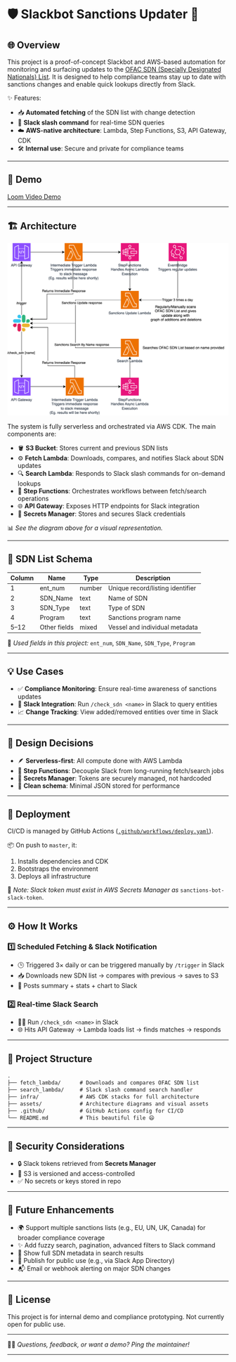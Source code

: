 # 🛡️ Slackbot Sanctions Updater 🚀

## 🌐 Overview

This project is a proof-of-concept Slackbot and AWS-based automation for monitoring and surfacing updates to the [OFAC SDN (Specially Designated Nationals) List](https://www.treasury.gov/ofac/downloads/sdn.csv). It is designed to help compliance teams stay up to date with sanctions changes and enable quick lookups directly from Slack.

✨ Features:
- 📥 **Automated fetching** of the SDN list with change detection
- 💬 **Slack slash command** for real-time SDN queries
- ☁️ **AWS-native architecture**: Lambda, Step Functions, S3, API Gateway, CDK
- 🛠 **Internal use**: Secure and private for compliance teams

---

## 🎥 Demo

[Loom Video Demo](https://www.loom.com/share/6068dbc273fb48a08e3f91711098e5cc?sid=a992f7b7-97fc-4d98-a6ae-cc2e9699e930)

---

## 🏗 Architecture

![Sanctions Bot Cloud Architecture](assets/sanctions-bot.drawio.svg)

The system is fully serverless and orchestrated via AWS CDK. The main components are:

- 🪣 **S3 Bucket**: Stores current and previous SDN lists
- ⚙️ **Fetch Lambda**: Downloads, compares, and notifies Slack about SDN updates
- 🔍 **Search Lambda**: Responds to Slack slash commands for on-demand lookups
- 🧩 **Step Functions**: Orchestrates workflows between fetch/search operations
- 🌐 **API Gateway**: Exposes HTTP endpoints for Slack integration
- 🔐 **Secrets Manager**: Stores and secures Slack credentials

📊 *See the diagram above for a visual representation.*

---

## 📄 SDN List Schema

| Column      | Name        | Type   | Description                        |
|-------------|-------------|--------|------------------------------------|
| 1           | ent_num     | number | Unique record/listing identifier   |
| 2           | SDN_Name    | text   | Name of SDN                        |
| 3           | SDN_Type    | text   | Type of SDN                        |
| 4           | Program     | text   | Sanctions program name             |
| 5–12        | Other fields | mixed | Vessel and individual metadata     |

🔎 *Used fields in this project:* `ent_num`, `SDN_Name`, `SDN_Type`, `Program`

---

## 💡 Use Cases

- ✅ **Compliance Monitoring**: Ensure real-time awareness of sanctions updates
- 🧠 **Slack Integration**: Run `/check_sdn <name>` in Slack to query entities
- 📈 **Change Tracking**: View added/removed entities over time in Slack

---

## 🧠 Design Decisions

- 🪶 **Serverless-first**: All compute done with AWS Lambda
- 🔄 **Step Functions**: Decouple Slack from long-running fetch/search jobs
- 🔐 **Secrets Manager**: Tokens are securely managed, not hardcoded
- 🧼 **Clean schema**: Minimal JSON stored for performance

---

## 🚀 Deployment

CI/CD is managed by GitHub Actions ([`.github/workflows/deploy.yaml`](.github/workflows/deploy.yaml)).

📦 On push to `master`, it:
1. Installs dependencies and CDK
2. Bootstraps the environment
3. Deploys all infrastructure

📝 *Note: Slack token must exist in AWS Secrets Manager as* `sanctions-bot-slack-token`.

---

## ⚙️ How It Works

### 1️⃣ Scheduled Fetching & Slack Notification

- 🕒 Triggered 3× daily or can be triggered manually by `/trigger` in Slack
- 📥 Downloads new SDN list → compares with previous → saves to S3
- 📢 Posts summary + stats + chart to Slack

### 2️⃣ Real-time Slack Search

- 🧑‍💻 Run `/check_sdn <name>` in Slack
- 🌐 Hits API Gateway → Lambda loads list → finds matches → responds

---

## 📁 Project Structure

```
.
├── fetch_lambda/      # Downloads and compares OFAC SDN list
├── search_lambda/     # Slack slash command search handler
├── infra/             # AWS CDK stacks for full architecture
├── assets/            # Architecture diagrams and visual assets
├── .github/           # GitHub Actions config for CI/CD
└── README.md          # This beautiful file 😄
```

---

## 🔐 Security Considerations

- 🔒 Slack tokens retrieved from **Secrets Manager**
- 🧾 S3 is versioned and access-controlled
- ✅ No secrets or keys stored in repo

---

## 🔮 Future Enhancements

- 🌍 Support multiple sanctions lists (e.g., EU, UN, UK, Canada) for broader compliance coverage
- ✨ Add fuzzy search, pagination, advanced filters to Slack command
- 📄 Show full SDN metadata in search results
- 🚀 Publish for public use (e.g., via Slack App Directory)
- 📬 Email or webhook alerting on major SDN changes

---

## 📜 License

This project is for internal demo and compliance prototyping. Not currently open for public use.

---

🙋‍♂️ *Questions, feedback, or want a demo? Ping the maintainer!*

---
